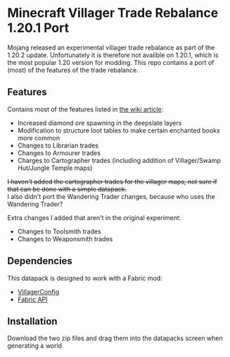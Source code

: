 # Minecraft Villager Trade Rebalance 1.20.1 Port

Mojang released an experimental villager trade rebalance as part of the 1.20.2 update. Unfortunately it is therefore not avalible on 1.20.1, which is the most popular 1.20 version for modding. This repo contains a port of (most) of the features of the trade rebalance.

## Features

Contains most of the features listed in [the wiki article](https://minecraft.wiki/w/Villager_Trade_Rebalance):
* Increased diamond ore spawning in the deepslate layers
* Modification to structure loot tables to make certain enchanted books more common
* Changes to Librarian trades
* Changes to Armourer trades
* Charges to Cartographer trades (including addition of Villager/Swamp Hut/Jungle Temple maps)

~~I haven't added the cartographer trades for the villager maps, not sure if that can be done with a simple datapack.~~  
I also didn't port the Wandering Trader changes, because who uses the Wandering Trader?

Extra changes I added that aren't in the original experiment:
* Changes to Toolsmith trades
* Changes to Weaponsmith trades

## Dependencies

This datapack is designed to work with a Fabric mod:

* [VillagerConfig](https://modrinth.com/mod/villagerconfig)
* [Fabric API](https://www.curseforge.com/minecraft/mc-mods/fabric-api)

## Installation

Download the two zip files and drag them into the datapacks screen when generating a world

